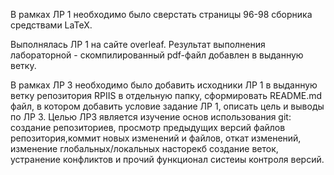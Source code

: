 В рамках ЛР 1 необходимо было сверстать страницы 96-98 сборника средствами LaTeX.

Выполнялась ЛР 1 на сайте overleaf. Результат выполнения лабораторной - скомпилированный pdf-файл добавлен в выданную ветку.

В рамках ЛР 3 необходимо было добавить исходники ЛР 1 в выданную ветку репозитория RPIIS в отдельную папку, сформировать README.md файл, в котором добавить условие задание ЛР 1, описать цель и выводы по ЛР 3. Целью ЛР3 является изучение основ использования git: создание репозиториев, просмотр предыдущих версий файлов репозитория,коммит новых изменений и файлов, откат изменений, изменение глобальных/локальных насторекб создание веток, устранение конфликтов и прочий функционал систеиы контроля версий.
